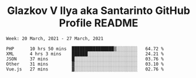 <h1 align="center">Glazkov V Ilya aka Santarinto GitHub Profile README</h1>

<!--START_SECTION:waka-->
```text
Week: 20 March, 2021 - 27 March, 2021

PHP      10 hrs 50 mins  ████████████████▒░░░░░░░░   64.72 % 
XML      4 hrs 3 mins    ██████░░░░░░░░░░░░░░░░░░░   24.21 % 
JSON     37 mins         █░░░░░░░░░░░░░░░░░░░░░░░░   03.76 % 
Other    31 mins         ▓░░░░░░░░░░░░░░░░░░░░░░░░   03.10 % 
Vue.js   27 mins         ▓░░░░░░░░░░░░░░░░░░░░░░░░   02.76 % 
```
<!--END_SECTION:waka-->